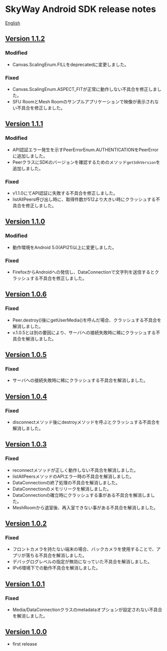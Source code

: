 # SkyWay Android SDK release notes

[English](./release-notes.en.md)

## [Version 1.1.2](https://github.com/skyway/skyway-android-sdk/releases/tag/v1.1.2)

### Modified

- Canvas.ScalingEnum.FILLをdeprecatedに変更しました。

### Fixed

- Canvas.ScalingEnum.ASPECT_FITが正常に動作しない不具合を修正しました。
- SFU RoomとMesh Roomのサンプルアプリケーションで映像が表示されない不具合を修正しました。

## [Version 1.1.1](https://github.com/skyway/skyway-android-sdk/releases/tag/v1.1.1)

### Modified

- API認証エラー発生を示すPeerErrorEnum.AUTHENTICATIONをPeerErrorに追加しました。
- PeerクラスにSDKのバージョンを確認するためのメソッド`getSdkVersion`を追加しました。

### Fixed

- v1.1.0にてAPI認証に失敗する不具合を修正しました。
- listAllPeers呼び出し時に、取得件数が512より大きい時にクラッシュする不具合を修正しました。

## [Version 1.1.0](https://github.com/skyway/skyway-android-sdk/releases/tag/v1.1.0)

### Modified
- 動作環境をAndroid 5.0(API21)以上に変更しました。

### Fixed
- FirefoxからAndroidへの発信し、DataConnectionで文字列を送信するとクラッシュする不具合を修正しました。

## [Version 1.0.6](https://github.com/skyway/skyway-android-sdk/releases/tag/v1.0.6)

### Fixed

- Peer.destroy()後にgetUserMedia()を呼んだ場合、クラッシュする不具合を解消しました。
- v.1.0.5とは別の要因により、サーバへの接続失敗時に稀にクラッシュする不具合を解消しました。

## [Version 1.0.5](https://github.com/skyway/skyway-android-sdk/releases/tag/v1.0.5)

### Fixed

- サーバへの接続失敗時に稀にクラッシュする不具合を解消しました。

## [Version 1.0.4](https://github.com/skyway/skyway-android-sdk/releases/tag/v1.0.4)

### Fixed

- disconnectメソッド後にdestroyメソッドを呼ぶとクラッシュする不具合を解消しました。

## [Version 1.0.3](https://github.com/skyway/skyway-android-sdk/releases/tag/v1.0.3)

### Fixed

- reconnectメソッドが正しく動作しない不具合を解消しました。
- listAllPeersメソッドのAPIエラー時の不具合を解消しました。
- DataConnectionの終了処理の不具合を解消しました。
- DataConnectionのメモリリークを解消しました。
- DataConnectionの確立時にクラッシュする事がある不具合を解消しました。
- MeshRoomから退室後、再入室できない事がある不具合を解消しました。

## [Version 1.0.2](https://github.com/skyway/skyway-android-sdk/releases/tag/v1.0.2)

### Fixed

- フロントカメラを持たない端末の場合、バックカメラを使用することで、アプリが落ちる不具合を解消しました。
- デバッグログレベルの指定が無効になっていた不具合を解消しました。
- IPv6環境下での動作不具合を解消しました。

## [Version 1.0.1](https://github.com/skyway/skyway-android-sdk/releases/tag/v1.0.1)

### Fixed

- Media/DataConnectionクラスのmetadataオプションが設定されない不具合を解消しました。

## [Version 1.0.0](https://github.com/skyway/skyway-android-sdk/releases/tag/v1.0.0)

- first release
